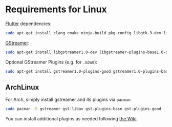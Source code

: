 # Requirements for Linux

[Flutter](https://docs.flutter.dev/get-started/install/linux#additional-linux-requirements) dependencies:

```bash
sudo apt-get install clang cmake ninja-build pkg-config libgtk-3-dev liblzma-dev
```

[GStreamer](https://gstreamer.freedesktop.org/documentation/installing/on-linux.html?gi-language=c):

```bash
sudo apt-get install libgstreamer1.0-dev libgstreamer-plugins-base1.0-dev
```

Optional GStreamer Plugins (e.g. for `.m3u8`):

```bash
sudo apt-get install gstreamer1.0-plugins-good gstreamer1.0-plugins-bad
```

## ArchLinux

For Arch, simply install gstreamer and its plugins via `pacman`:

```bash
sudo pacman -S gstreamer gst-libav gst-plugins-base gst-plugins-good
```

You can install additional plugins as needed following [the Wiki](https://wiki.archlinux.org/title/GStreamer).
